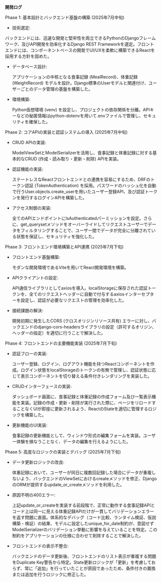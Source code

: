 **開発ログ**

Phase 1: 基本設計とバックエンド基盤の構築 (2025年7月中旬)
 
- 技術選定: 

 バックエンドには、迅速な開発と堅牢性を両立できるPythonのDjangoフレームワーク、及びAPI開発を効率化するDjango REST Frameworkを選定。フロントエンドには、コンポーネントベースの開発でUI/UXを柔軟に構築できるReactを採用する方針を固めた。
 
- データベース設計: 
  
  アプリケーションの中核となる食事記録 (MealRecord)、体重記録 (WeightRecord) モデルを設計。Django標準のUserモデルと関連付け、ユーザーごとのデータ管理の基盤を構築した。
 
- 環境構築: 

  Python仮想環境 (venv) を設定し、プロジェクトの依存関係を分離。APIキーなどの秘匿情報はpython-dotenvを用いて.envファイルで管理し、セキュリティを確保した。
 
Phase 2: コアAPIの実装と認証システムの導入 (2025年7月中旬)

- CRUD APIの実装: 
 
  ModelViewSetとModelSerializerを活用し、食事記録と体重記録に対する基本的なCRUD (作成・読み取り・更新・削除) APIを実装。

- 認証機能の実装: 
 
  ステートレスなReactフロントエンドとの連携を容易にするため、DRFのトークン認証 (TokenAuthentication) を採用。パスワードのハッシュ化を自動で行うUser.objects.create_userを用いたユーザー登録API、及び認証トークンを発行するログインAPIを構築した。
  
- アクセス制御の実装: 
 
  全てのAPIエンドポイントにIsAuthenticatedパーミッションを設定。さらに、get_querysetメソッドをオーバーライドしてリクエストユーザーでデータをフィルタリングすることで、ユーザー間でデータが完全に分離されている状態を保証し、セキュリティを強化した。
 
Phase 3: フロントエンド環境構築とAPI連携 (2025年7月下旬)

- フロントエンド基盤構築: 
  
  モダンな開発環境であるViteを用いてReact開発環境を構築。
  
- APIクライアントの設定: 
  
  API通信ライブラリとしてaxiosを導入。localStorageに保存された認証トークンを、全てのリクエストヘッダーに自動で付与するaxiosインターセプターを設定し、認証が必要なリクエストの管理を効率化した。
  
- 接続課題の解決: 
  
  開発初期に発生したCORS (クロスオリジンリソース共有) エラーに対し、バックエンドのdjango-cors-headersライブラリの設定（許可するオリジン、ヘッダーの指定）を適切に行うことで解決した。
  
Phase 4: フロントエンドの主要機能実装 (2025年7月下旬)

- 認証フローの実装: 

  ユーザー登録、ログイン、ログアウト機能を持つReactコンポーネントを作成。ログイン状態をlocalStorageのトークンの有無で管理し、認証状態に応じて表示コンポーネントを切り替える条件付きレンダリングを実装した。

- CRUDインターフェースの実装: 
  
  ダッシュボード画面に、食事記録と体重記録の作成フォーム及び一覧表示機能を実装。記録の作成・更新・削除が実行された際に、ページをリロードすることなくUIが即座に更新されるよう、ReactのStateを適切に管理するロジックを構築した。
  
- 更新機能のUI実装: 
  
  食事記録の更新機能として、ウィンドウ形式の編集フォームを実装。ユーザー体験を損なうことなく、データの編集を行えるようにした。
  
Phase 5: 高度なロジックの実装とデバッグ (2025年7月下旬)
  
- データ更新ロジックの改良: 
 
  体重記録において、ユーザーが同日に複数回記録した場合にデータが重複しないよう、バックエンドのViewSetにおけるcreateメソッドを修正、DjangoのORMが提供するupdate_or_createメソッドを利用した。

- 原因不明の400エラー: 

  上記update_or_createを実装する前段階で、正常に動作する食事記録APIとコード上は同一に見える体重記録APIだけが一貫してバリデーションエラーを返す問題に直面。体系的なデバッグ（コード比較、ランタイム検証、仮説構築・検証）の結果、モデルに設定したunique_for_date制約が、意図せずModelSerializerのバリデーション挙動に影響を与えていることを特定。この制約をアプリケーションの仕様に合わせて削除することで解決した。

- フロントエンドの表示不整合: 
  
  バックエンドのデータ更新後、フロントエンドのリスト表示が重複する問題をDuplicate Key警告から特定。State更新ロジックが「更新」を考慮しておらず、常に「追加」を行っていたことが原因であったため、条件付きの置換または追加を行うロジックに修正した。

